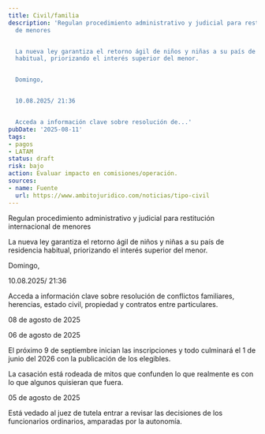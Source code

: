 ```yaml
---
title: Civil/familia
description: 'Regulan procedimiento administrativo y judicial para restitución internacional
  de menores


  La nueva ley garantiza el retorno ágil de niños y niñas a su país de residencia
  habitual, priorizando el interés superior del menor.


  Domingo,


  10.08.2025/ 21:36


  Acceda a información clave sobre resolución de...'
pubDate: '2025-08-11'
tags:
- pagos
- LATAM
status: draft
risk: bajo
action: Evaluar impacto en comisiones/operación.
sources:
- name: Fuente
  url: https://www.ambitojuridico.com/noticias/tipo-civil
---
```

Regulan procedimiento administrativo y judicial para restitución internacional de menores

La nueva ley garantiza el retorno ágil de niños y niñas a su país de residencia habitual, priorizando el interés superior del menor.

Domingo,

10.08.2025/ 21:36

Acceda a información clave sobre resolución de conflictos familiares, herencias, estado civil, propiedad y contratos entre particulares.

08 de agosto de 2025

06 de agosto de 2025

El próximo 9 de septiembre inician las inscripciones y todo culminará el 1 de junio del 2026 con la publicación de los elegibles.

La casación está rodeada de mitos que confunden lo que realmente es con lo que algunos quisieran que fuera.

05 de agosto de 2025

Está vedado al juez de tutela entrar a revisar las decisiones de los funcionarios ordinarios, amparadas por la autonomía.